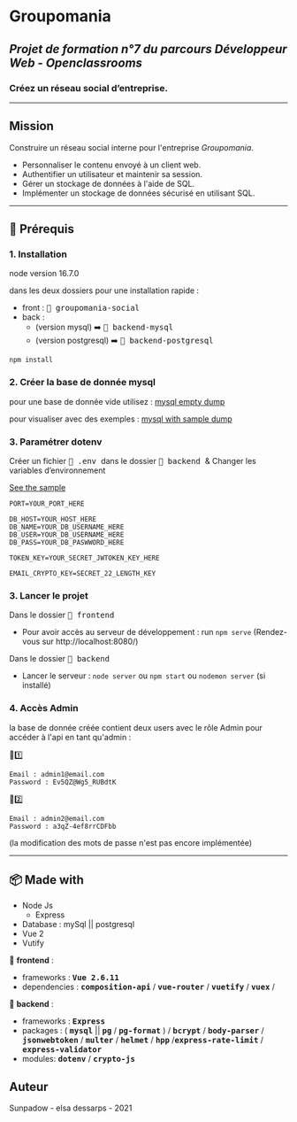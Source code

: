 # Groupomania

## *Projet de formation n°7 du parcours Développeur Web - Openclassrooms*
### Créez un réseau social d’entreprise.

-----------------

## Mission

Construire un réseau social interne pour l'entreprise *Groupomania*.

* Personnaliser le contenu envoyé à un client web.
* Authentifier un utilisateur et maintenir sa session.
* Gérer un stockage de données à l'aide de SQL.
* Implémenter un stockage de données sécurisé en utilisant SQL.

***

## :wrench: Prérequis

### 1. Installation

node version 16.7.0

dans les deux dossiers pour une installation rapide :
- front : <kbd> :file_folder: groupomania-social </kbd>
- back :
    * (version mysql) :arrow_right: <kbd> :file_folder: backend-mysql </kbd>
    * (version postgresql) :arrow_right: <kbd> :file_folder: backend-postgresql </kbd>


```
npm install
```

### 2. Créer la base de donnée mysql

pour une base de donnée vide utilisez : [mysql empty dump](/backend-mysql/config/create-db-sample.sql)

pour visualiser avec des exemples : [mysql with sample dump](/backend-mysql/config/create-db-sample.sql)

### 3. Paramétrer dotenv

Créer un fichier <kbd> :page_facing_up: .env </kbd> dans le dossier <kbd> :file_folder: backend </kbd> & Changer les variables d’environnement

[See the sample](/backend-mysql/.env_sample)

```
PORT=YOUR_PORT_HERE

DB_HOST=YOUR_HOST_HERE
DB_NAME=YOUR_DB_USERNAME_HERE
DB_USER=YOUR_DB_USERNAME_HERE
DB_PASS=YOUR_DB_PASWWORD_HERE

TOKEN_KEY=YOUR_SECRET_JWTOKEN_KEY_HERE

EMAIL_CRYPTO_KEY=SECRET_22_LENGTH_KEY
```

### 3. Lancer le projet

Dans le dossier <kbd> :file_folder: frontend </kbd>
- Pour avoir accès au serveur de développement : run `npm serve` (Rendez-vous sur http://localhost:8080/)

Dans le dossier <kbd> :file_folder: backend </kbd>
- Lancer le serveur : `node server` ou `npm start` ou `nodemon server` (si installé)

### 4. Accès Admin

la base de donnée créée contient deux users avec le rôle Admin
pour accéder à l'api en tant qu'admin :

:guard::one:
```
Email : admin1@email.com
Password : Ev5QZ@Wg5_RUBdtK
```
:guard::two:
```
Email : admin2@email.com
Password : a3qZ-4ef8rrCDFbb
```

(la modification des mots de passe n'est pas encore implémentée)

***

## :package: Made with

* Node Js 
    * Express
* Database : mySql || postgresql
* Vue 2
* Vutify


:file_folder: **frontend** :
* frameworks :  <kbd>**Vue 2.6.11**</kbd>
* dependencies : <kbd>**composition-api**</kbd> / <kbd>**vue-router**</kbd> / <kbd>**vuetify**</kbd> / <kbd>**vuex**</kbd> /

:file_folder: **backend** :
* frameworks :  <kbd>**Express**</kbd>
* packages : ( <kbd>**mysql**</kbd> || <kbd>**pg**</kbd> / <kbd>**pg-format**</kbd> ) / <kbd>**bcrypt**</kbd> / <kbd>**body-parser**</kbd> / <kbd>**jsonwebtoken**</kbd> / <kbd>**multer**</kbd> / <kbd>**helmet**</kbd> / <kbd>**hpp**</kbd> /<kbd>**express-rate-limit**</kbd> / <kbd>**express-validator**</kbd>
* modules: <kbd>**dotenv**</kbd> / <kbd>**crypto-js**</kbd>

## Auteur

Sunpadow - elsa dessarps - 2021
